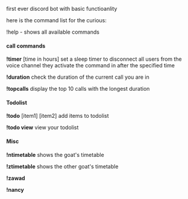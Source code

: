 first ever discord bot with basic functioanlity

here is the command list for the curious:

!help - shows all available commands

#### call commands
**!timer** \[time in hours]
set a sleep timer to disconnect all users from the voice channel they activate the command in after the specified time

**!duration**
check the duration of the current call you are in

**!topcalls**
display the top 10 calls with the longest duration

#### Todolist
**!todo** \[item1] \[item2]
add items to todolist

**!todo view**
view your todolist

#### Misc 
**!ntimetable**
shows the goat's timetable

**!ztimetable**
shows the other goat's timetable

**!zawad** 

**!nancy**
